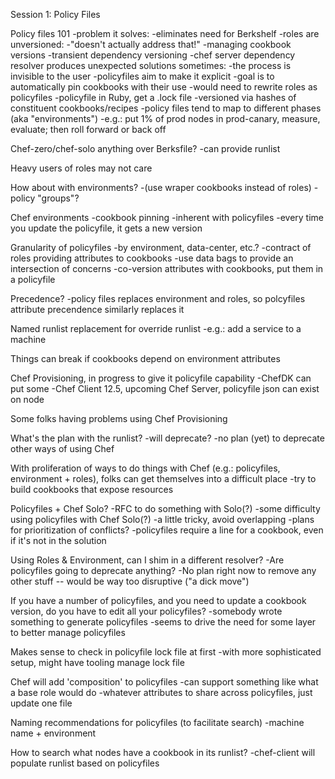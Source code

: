 Session 1: Policy Files

Policy files 101
-problem it solves:
-eliminates need for Berkshelf
-roles are unversioned:
-"doesn't actually address that!"
-managing cookbook versions
-transient dependency versioning
-chef server dependency resolver produces unexpected solutions sometimes:
    -the process is invisible to the user
    -policyfiles aim to make it explicit
-goal is to automatically pin cookbooks with their use
-would need to rewrite roles as policyfiles
-policyfile in Ruby, get a .lock file
-versioned via hashes of constituent cookbooks/recipes
-policy files tend to map to different phases (aka "environments")
-e.g.: put 1% of prod nodes in prod-canary, measure, evaluate; then roll forward or back off

Chef-zero/chef-solo anything over Berksfile?
-can provide runlist

Heavy users of roles may not care

How about with environments?
-(use wraper cookbooks instead of roles)
-policy "groups"?

Chef environments
-cookbook pinning
-inherent with policyfiles
-every time you update the policyfile, it gets a new version

Granularity of policyfiles
-by environment, data-center, etc.?
-contract of roles providing attributes to cookbooks
-use data bags to provide an intersection of concerns
-co-version attributes with cookbooks, put them in a policyfile

Precedence?
-policy files replaces environment and roles, so polcyfiles attribute precendence similarly replaces it

Named runlist replacement for override runlist
-e.g.: add a service to a machine

Things can break if cookbooks depend on environment attributes

Chef Provisioning, in progress to give it policyfile capability
-ChefDK can put some 
-Chef Client 12.5, upcoming Chef Server, policyfile json can exist on node

Some folks having problems using Chef Provisioning

What's the plan with the runlist?
-will deprecate?
-no plan (yet) to deprecate other ways of using Chef

With proliferation of ways to do things with Chef (e.g.: policyfiles, environment + roles), folks can get themselves into a difficult place
-try to build cookbooks that expose resources

Policyfiles + Chef Solo?
-RFC to do something with Solo(?)
-some difficulty using policyfiles with Chef Solo(?)
-a little tricky, avoid overlapping
-plans for prioritization of conflicts?
-policyfiles require a line for a cookbook, even if it's not in the solution

Using Roles & Environment, can I shim in a different resolver?
-Are policyfiles going to deprecate anything?
-No plan right now to remove any other stuff -- would be way too disruptive ("a dick move")

If you have a number of policyfiles, and you need to update a cookbook version, do you have to edit all your policyfiles?
-somebody wrote something to generate policyfiles
-seems to drive the need for some layer to better manage policyfiles

Makes sense to check in policyfile lock file at first
-with more sophisticated setup, might have tooling manage lock file

Chef will add 'composition' to policyfiles
-can support something like what a base role would do
-whatever attributes to share across policyfiles, just update one file

Naming recommendations for policyfiles (to facilitate search)
-machine name + environment

How to search what nodes have a cookbook in its runlist?
-chef-client will populate runlist based on policyfiles